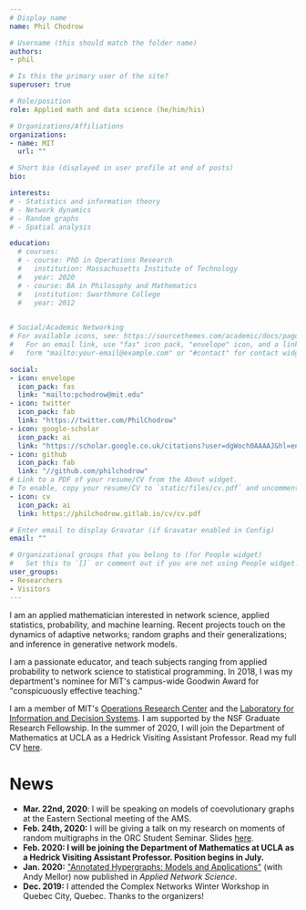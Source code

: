 ```yaml
---
# Display name
name: Phil Chodrow

# Username (this should match the folder name)
authors:
- phil

# Is this the primary user of the site?
superuser: true

# Role/position
role: Applied math and data science (he/him/his)

# Organizations/Affiliations
organizations:
- name: MIT
  url: ""

# Short bio (displayed in user profile at end of posts)
bio: 

interests:
# - Statistics and information theory
# - Network dynamics
# - Random graphs
# - Spatial analysis

education:
  # courses:
  # - course: PhD in Operations Research
  #   institution: Massachusetts Institute of Technology
  #   year: 2020
  # - course: BA in Philosophy and Mathematics
  #   institution: Swarthmore College
  #   year: 2012
  

# Social/Academic Networking
# For available icons, see: https://sourcethemes.com/academic/docs/page-builder/#icons
#   For an email link, use "fas" icon pack, "envelope" icon, and a link in the
#   form "mailto:your-email@example.com" or "#contact" for contact widget.

social:
- icon: envelope
  icon_pack: fas
  link: "mailto:pchodrow@mit.edu"
- icon: twitter
  icon_pack: fab
  link: "https://twitter.com/PhilChodrow"
- icon: google-scholar
  icon_pack: ai
  link: "https://scholar.google.co.uk/citations?user=dgWoch0AAAAJ&hl=en&oi=ao"
- icon: github
  icon_pack: fab
  link: "//github.com/philchodrow"
# Link to a PDF of your resume/CV from the About widget.
# To enable, copy your resume/CV to `static/files/cv.pdf` and uncomment the lines below.
- icon: cv
  icon_pack: ai
  link: https://philchodrow.gitlab.io/cv/cv.pdf

# Enter email to display Gravatar (if Gravatar enabled in Config)
email: ""

# Organizational groups that you belong to (for People widget)
#   Set this to `[]` or comment out if you are not using People widget.
user_groups:
- Researchers
- Visitors
---
```


I am an applied mathematician interested in network science, applied statistics, probability, and machine learning. Recent projects touch on the dynamics of adaptive networks; random graphs and their generalizations; and inference in generative network models. 

I am a passionate educator, and teach subjects ranging from applied probability to network science to statistical programming. In 2018, I was my department's nominee for MIT's campus-wide Goodwin Award for "conspicuously effective teaching." 

I am a member of MIT's [Operations Research Center](https://www.mit.edu/~orc/) and the [Laboratory for Information and Decision Systems](https://lids.mit.edu/).  I am supported by the NSF Graduate Research Fellowship. In the summer of 2020, I will join the Department of Mathematics at UCLA as a Hedrick Visiting Assistant Professor. Read my full CV [here](https://philchodrow.gitlab.io/cv/cv.pdf).


# News

- **Mar. 22nd, 2020**: I will be speaking on models of coevolutionary graphs at the Eastern Sectional meeting of the AMS. 
- **Feb. 24th, 2020:** I will be giving a talk on my research on moments of random multigraphs in the ORC Student Seminar. Slides [here](/slides/multigraph_moments_long.pdf). 
- **Feb. 2020: I will be joining the Department of Mathematics at UCLA as a Hedrick Visiting Assistant Professor. Position begins in July.**
- **Jan. 2020:** ["Annotated Hypergraphs: Models and Applications"](https://link.springer.com/article/10.1007/s41109-020-0252-y) (with Andy Mellor) now published in *Applied Network Science*.
- **Dec. 2019:** I attended the Complex Networks Winter Workshop in Quebec City, Quebec. Thanks to the organizers!  

